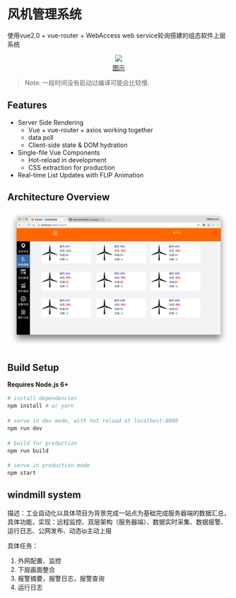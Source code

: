 # 风机管理系统

使用vue2.0 + vue-router + WebAccess web service轮询搭建的组态软件上层系统

<p align="center">
  <a href="https://vue-hn.now.sh" target="_blank">
    <img src="https://cloud.githubusercontent.com/assets/499550/17546273/5aabc5fc-5eaf-11e6-8d6a-ad00937e8bd6.png" width="700px">
    <br>
    图示
  </a>
</p>

> Note: 一段时间没有启动过编译可能会比较慢.

## Features

- Server Side Rendering
  - Vue + vue-router + axios working together
  - data poll
  - Client-side state & DOM hydration
- Single-file Vue Components
  - Hot-reload in development
  - CSS extraction for production
- Real-time List Updates with FLIP Animation

## Architecture Overview

<img width="973" alt="screen shot 2016-08-11 at 6 06 57 pm" src="https://github.com/feaswcy/windmill/blob/dev/thumb.png">

## Build Setup

**Requires Node.js 6+**

``` bash
# install dependencies
npm install # or yarn

# serve in dev mode, with hot reload at localhost:8080
npm run dev

# build for production
npm run build

# serve in production mode
npm start
```


## windmill system

描述：工业自动化以具体项目为背景完成一站点为基础完成服务器端的数据汇总，具体功能，实现：远程监控、双层架构（服务器端）、数据实时采集、数据报警、运行日志、公网发布、动态ip主动上报

具体任务：
1. 外网配置、监控
2. 下层画面整合
3. 报警摘要，报警日志，报警查询
4. 运行日志

